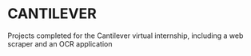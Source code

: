 # CANTILEVER
Projects completed for the Cantilever virtual internship, including a web scraper and an OCR application
